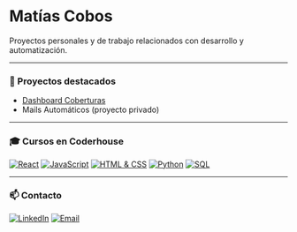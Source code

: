 #  Matías Cobos

Proyectos personales y de trabajo relacionados con desarrollo y automatización.

---

### 📌 Proyectos destacados
- [Dashboard Coberturas](https://github.com/maticobos/dashboard-coberturas)  
- Mails Automáticos (proyecto privado)  

---

### 🎓 Cursos en Coderhouse
[![React](https://img.shields.io/badge/React-gray?style=flat&logo=react&logoColor=white)](https://github.com/MatiCobos/React) [![JavaScript](https://img.shields.io/badge/JavaScript-gray?style=flat&logo=javascript&logoColor=white)](https://github.com/MatiCobos/JS) [![HTML & CSS](https://img.shields.io/badge/HTML_&_CSS-gray?style=flat&logo=html5&logoColor=white)](https://github.com/MatiCobos/DesarrolloWeb) [![Python](https://img.shields.io/badge/Python-gray?style=flat&logo=python&logoColor=white)](https://www.coderhouse.com) [![SQL](https://img.shields.io/badge/SQL-gray?style=flat&logo=mysql&logoColor=white)](https://www.coderhouse.com)


---

### 📫 Contacto
[![LinkedIn](https://img.shields.io/badge/LinkedIn-gray?style=flat&logo=linkedin&logoColor=white)](https://www.linkedin.com/in/matias-cobos) [![Email](https://img.shields.io/badge/Email-gray?style=flat&logo=gmail&logoColor=white)](mailto:casla_matias@hotmail.com)

